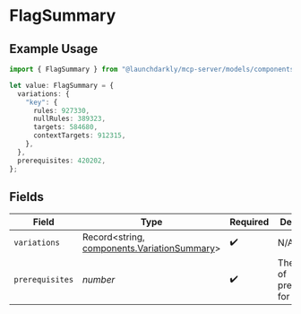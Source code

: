 # FlagSummary

## Example Usage

```typescript
import { FlagSummary } from "@launchdarkly/mcp-server/models/components";

let value: FlagSummary = {
  variations: {
    "key": {
      rules: 927330,
      nullRules: 389323,
      targets: 584680,
      contextTargets: 912315,
    },
  },
  prerequisites: 420202,
};
```

## Fields

| Field                                                                                      | Type                                                                                       | Required                                                                                   | Description                                                                                |
| ------------------------------------------------------------------------------------------ | ------------------------------------------------------------------------------------------ | ------------------------------------------------------------------------------------------ | ------------------------------------------------------------------------------------------ |
| `variations`                                                                               | Record<string, [components.VariationSummary](../../models/components/variationsummary.md)> | :heavy_check_mark:                                                                         | N/A                                                                                        |
| `prerequisites`                                                                            | *number*                                                                                   | :heavy_check_mark:                                                                         | The number of prerequisites for this flag                                                  |